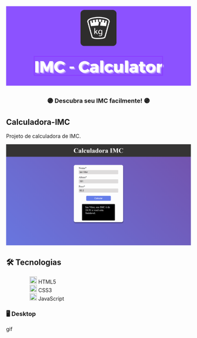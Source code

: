 <h1 align="center">
    <img alt="banner-Calculadora" src="./src/IMC-Calculator-banner.png">
</h1>

<div align="center">
    <h3> 🟣 Descubra seu IMC facilmente! 🟣 </h3>
</div>

## Calculadora-IMC

Projeto de calculadora de IMC.

<div align="center" >
  <img alt="Layout-Calculadora" src="./src/Calculadora-imc.png">
</div>

## 🛠️ Tecnologias
<ul>
 <dd><img width=20px height=20px src='https://cdn.icon-icons.com/icons2/2107/PNG/512/file_type_html_icon_130541.png'> HTML5</dd>
 <dd><img width=20px height=20px src='https://icones.pro/wp-content/uploads/2022/08/css3.png'> CSS3</dd>
 <dd><img width=20px height=20px src='https://pcodinomebzero.neocities.org/Imagens/javascript1.png'> JavaScript</dd>
</ul> 

### 🖥️ Desktop
gif
